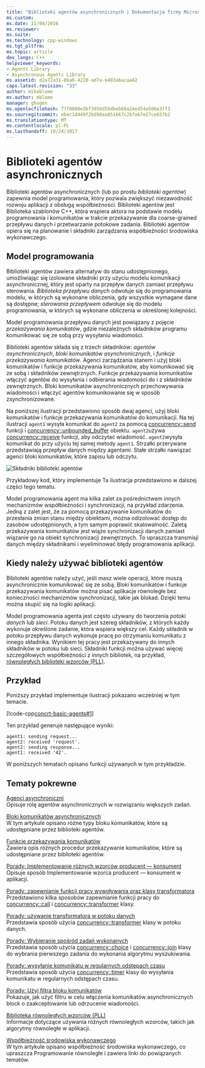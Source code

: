 ```yaml
---
title: "Biblioteki agentów asynchronicznych | Dokumentacja firmy Microsoft"
ms.custom: 
ms.date: 11/04/2016
ms.reviewer: 
ms.suite: 
ms.technology: cpp-windows
ms.tgt_pltfrm: 
ms.topic: article
dev_langs: C++
helpviewer_keywords:
- Agents Library
- Asynchronous Agents Library
ms.assetid: d2a72a31-8ba6-4220-ad7a-e403a6acaa42
caps.latest.revision: "33"
author: mikeblome
ms.author: mblome
manager: ghogen
ms.openlocfilehash: 77f0008e3bf3956d55dbeb68a24ed54a506e3ff3
ms.sourcegitcommit: ebec1d449f2bd98aa851667c2bfeb7e27ce657b2
ms.translationtype: MT
ms.contentlocale: pl-PL
ms.lasthandoff: 10/24/2017
---
```

# <a name="asynchronous-agents-library"></a>Biblioteki agentów asynchronicznych
Biblioteki agentów asynchronicznych (lub po prostu *biblioteki agentów*) zapewnia model programowania, który pozwala zwiększyć niezawodność rozwoju aplikacji z obsługą współbieżności. Biblioteki agentów jest Biblioteka szablonów C++, która wspiera aktora na podstawie modelu programowania i komunikatów w trakcie przekazywanie dla coarse-grained przepływu danych i przetwarzanie potokowe zadania. Biblioteki agentów opiera się na planowanie i składniki zarządzania współbieżności środowiska wykonawczego.  
  
## <a name="programming-model"></a>Model programowania  
 Biblioteki agentów zawiera alternatyw do stanu udostępnionego, umożliwiając się izolowane składniki przy użyciu modelu komunikacji asynchronicznej, który jest oparty na przepływ danych zamiast przepływu sterowania. *Biblioteka przepływu danych* odwołuje się do programowania modelu, w których są wykonane obliczenia, gdy wszystkie wymagane dane są dostępne; *sterowania przepływem* odwołuje się do modelu programowania, w których są wykonane obliczenia w określonej kolejności.  
  
 Model programowania przepływu danych jest powiązany z pojęcie *przekazywania komunikatów*, gdzie niezależnych składników programu komunikować się ze sobą przy wysyłaniu wiadomości.  
  
 Biblioteki agentów składa się z trzech składników: *agentów asynchronicznych*, *bloki komunikatów asynchronicznych*, i *funkcje przekazywania komunikatów*. Agenci zarządzania stanem i użyj bloki komunikatów i funkcje przekazywania komunikatów, aby komunikować się ze sobą i składników zewnętrznych. Funkcje przekazywania komunikatów włączyć agentów do wysyłania i odbierania wiadomości do i z składników zewnętrznych. Bloki komunikatów asynchronicznych przechowywania wiadomości i włączyć agentów komunikowanie się w sposób zsynchronizowane.  
  
 Na poniższej ilustracji przedstawiono sposób dwaj agenci, użyj bloki komunikatów i funkcje przekazywania komunikatów do komunikacji. Na tej ilustracji `agent1` wysyła komunikat do `agent2` za pomocą [concurrency::send](reference/concurrency-namespace-functions.md#send) funkcji i [concurrency::unbounded_buffer](reference/unbounded-buffer-class.md) obiektu. `agent2`używa [concurrency::receive](reference/concurrency-namespace-functions.md#receive) funkcji, aby odczytać wiadomość. `agent2`wysyła komunikat do przy użyciu tej samej metody `agent1`. Strzałki przerywane przedstawiają przepływ danych między agentami. Stałe strzałki nawiązać agenci bloki komunikatów, które zapisu lub odczytu.  
  
 ![Składniki biblioteki agentów](../../parallel/concrt/media/agent_librarycomp.png "agent_librarycomp")  
  
 Przykładowy kod, który implementuje Ta ilustracja przedstawiono w dalszej części tego tematu.  
  
 Model programowania agent ma kilka zalet za pośrednictwem innych mechanizmów współbieżności i synchronizacji, na przykład zdarzenia. Jedną z zalet jest, że za pomocą przekazywanie komunikatów do przesłania zmian stanu między obiektami, można odizolować dostęp do zasobów udostępnionych, a tym samym poprawić skalowalność. Zaletą przekazywania komunikatów jest wiąże synchronizacji danych zamiast wiązanie go na obiekt synchronizacji zewnętrznych. To upraszcza transmisji danych między składnikami i wyeliminować błędy programowania aplikacji.  
  
## <a name="when-to-use-the-agents-library"></a>Kiedy należy używać biblioteki agentów  
 Biblioteki agentów należy użyć, jeśli masz wiele operacji, które muszą asynchronicznie komunikować się ze sobą. Bloki komunikatów i funkcje przekazywania komunikatów można pisać aplikacje równoległe bez konieczności mechanizmów synchronizacji, takie jak blokad. Dzięki temu można skupić się na logiki aplikacji.  
  
 Model programowania agenta jest często używany do tworzenia *potoki danych* lub *sieci*. Potoku danych jest szereg składników, z których każdy wykonuje określone zadanie, która wspiera większy cel. Każdy składnik w potoku przepływu danych wykonuje pracę po otrzymaniu komunikatu z innego składnika. Wynikiem tej pracy jest przekazywany do innych składników w potoku lub sieci. Składniki funkcji można używać więcej szczegółowych współbieżności z innych bibliotek, na przykład, [równoległych biblioteki wzorców (PLL)](../../parallel/concrt/parallel-patterns-library-ppl.md).  
  
## <a name="example"></a>Przykład  
 Poniższy przykład implementuje ilustracji pokazano wcześniej w tym temacie.  
  
 [!code-cpp[concrt-basic-agents#1](../../parallel/concrt/codesnippet/cpp/asynchronous-agents-library_1.cpp)]  
  
 Ten przykład generuje następujące wyniki:  
  
```Output  
agent1: sending request...  
agent2: received 'request'.  
agent2: sending response...  
agent1: received '42'.  
```  
  
 W poniższych tematach opisano funkcji używanych w tym przykładzie.  
  
## <a name="related-topics"></a>Tematy pokrewne  
 [Agenci asynchroniczni](../../parallel/concrt/asynchronous-agents.md)  
 Opisuje rolę agentów asynchronicznych w rozwiązaniu większych zadań.  
  
 [Bloki komunikatów asynchronicznych](../../parallel/concrt/asynchronous-message-blocks.md)  
 W tym artykule opisano różne typy bloku komunikatów, które są udostępniane przez biblioteki agentów.  
  
 [Funkcje przekazywania komunikatów](../../parallel/concrt/message-passing-functions.md)  
 Zawiera opis różnych procedur przekazywanie komunikatów, które są udostępniane przez biblioteki agentów.  
  
 [Porady: Implementowanie różnych wzorców producent — konsument](../../parallel/concrt/how-to-implement-various-producer-consumer-patterns.md)  
 Opisuje sposób Implementowanie wzorca producent — konsument w aplikacji.  
  
 [Porady: zapewnianie funkcji pracy wywoływania oraz klasy transformatora](../../parallel/concrt/how-to-provide-work-functions-to-the-call-and-transformer-classes.md)  
 Przedstawiono kilka sposobów zapewnianie funkcji pracy do [concurrency::call](../../parallel/concrt/reference/call-class.md) i [concurrency::transformer](../../parallel/concrt/reference/transformer-class.md) klasy.  
  
 [Porady: używanie transformatora w potoku danych](../../parallel/concrt/how-to-use-transformer-in-a-data-pipeline.md)  
 Przedstawia sposób użycia [concurrency::transformer](../../parallel/concrt/reference/transformer-class.md) klasy w potoku danych.  
  
 [Porady: Wybieranie spośród zadań wykonanych](../../parallel/concrt/how-to-select-among-completed-tasks.md)  
 Przedstawia sposób użycia [concurrency::choice](../../parallel/concrt/reference/choice-class.md) i [concurrency::join](../../parallel/concrt/reference/join-class.md) klasy do wybrania pierwszego zadania do wykonania algorytmu wyszukiwania.  
  
 [Porady: wysyłanie komunikatu w regularnych odstępach czasu](../../parallel/concrt/how-to-send-a-message-at-a-regular-interval.md)  
 Przedstawia sposób użycia [concurrency::timer](../../parallel/concrt/reference/timer-class.md) klasy do wysyłania komunikatu w regularnych odstępach czasu.  
  
 [Porady: Użyj filtra bloku komunikatów](../../parallel/concrt/how-to-use-a-message-block-filter.md)  
 Pokazuje, jak użyć filtru w celu włączenia komunikatów asynchronicznych block o zaakceptowanie lub odrzucenie wiadomości.  
  
 [Biblioteka równoległych wzorców (PLL)](../../parallel/concrt/parallel-patterns-library-ppl.md)  
 Informacje dotyczące używania różnych równoległych wzorców, takich jak algorytmy równoległe w aplikacji.  
  
 [Współbieżność środowiska wykonawczego](../../parallel/concrt/concurrency-runtime.md)  
 W tym artykule opisano współbieżność środowiska wykonawczego, co upraszcza Programowanie równoległe i zawiera linki do powiązanych tematów.

